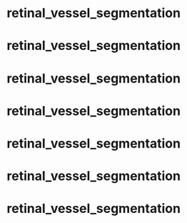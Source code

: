 # retinal_vessel_segmentation
# retinal_vessel_segmentation
# retinal_vessel_segmentation
# retinal_vessel_segmentation
# retinal_vessel_segmentation
# retinal_vessel_segmentation
# retinal_vessel_segmentation
